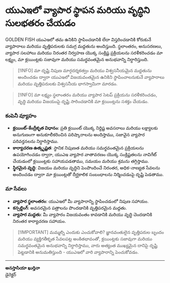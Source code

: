 # యుఎఇలో వ్యాపార స్థాపన మరియు వృద్ధిని సులభతరం చేయడం

GOLDEN FISH యుఎఇలో తమ ఉనికిని స్థాపించడానికి లేదా విస్తరించడానికి కోరుకునే వ్యాపారాలు మరియు వృత్తిపరులకు సమగ్ర మద్దతును అందిస్తుంది. స్థలాంతరం, అనుసరణలు, వ్యాపార సలహాలు మరియు నిరంతర నిర్వహణ యొక్క సంక్లిష్ట ప్రక్రియలను సరళీకరించడం మా లక్ష్యం, మా క్లయింట్లకు సజావుగా మరియు సమర్థవంతమైన అనుభవాన్ని నిర్ధారిస్తుంది.

> [!INFO] మా దృష్టి
> నిపుణ మార్గదర్శకత్వం మరియు విశ్వసనీయమైన మద్దతును అందించడం ద్వారా యుఎఇలో విజయవంతమైన ఉనికిని స్థాపించాలనుకునే వ్యాపారాలు మరియు వృత్తిపరులకు విశ్వసనీయ భాగస్వామిగా మారడం.

> [!INFO] మా లక్ష్యం
> స్థలాంతరం మరియు వ్యాపార సెటప్ ప్రక్రియను సరళీకరించడం, వృద్ధి మరియు విజయంపై దృష్టి సారించడానికి మా క్లయింట్లను సశక్తం చేయడం.

### కంపెనీ వ్యూహం

- **క్లయింట్-కేంద్రీకృత విధానం**: ప్రతి క్లయింట్ యొక్క నిర్దిష్ట అవసరాలు మరియు లక్ష్యాలకు అనుగుణంగా అనుకూలీకరించిన పరిష్కారాలను అందిస్తాము, సజావైన వ్యాపార పరివర్తనలను నిర్ధారిస్తాము.
- **కార్యాచరణ ఉత్కృష్టత**: స్థానిక నిపుణత మరియు సమర్థవంతమైన ప్రక్రియలను ఉపయోగించడం ద్వారా, యుఎఇ వ్యాపార వాతావరణం యొక్క సంక్లిష్టతలను నావిగేట్ చేయడంలో క్లయింట్లకు సహాయపడతాము, సమయం మరియు శ్రమను తగ్గిస్తాము.
- **స్థిరమైన వృద్ధి**: విజయం మరియు వృద్ధిని పెంపొందించే నిరంతర, అధిక-నాణ్యత సేవలను అందించడం ద్వారా మా క్లయింట్లతో దీర్ఘకాలిక సంబంధాలను నిర్మించడంపై దృష్టి పెడతాము.

### మా సేవలు

- **వ్యాపార స్థలాంతరం**: యుఎఇలో మీ వ్యాపారాన్ని స్థాపించడంలో నిపుణ సహాయం.
- **కన్సల్టింగ్**: అవసరమైన పత్రాలను పొందడానికి వృత్తిపరమైన మద్దతు.
- **వ్యాపార మద్దతు**: మీ వ్యాపారం విజయవంతం కావడానికి మరియు వృద్ధి చెందడానికి నిరంతర కార్యాచరణ సహాయం.

> [!IMPORTANT] మమ్మల్ని ఎందుకు ఎంచుకోవాలి?
> జ్ఞానవంతులైన వృత్తిపరుల బృందం మరియు వ్యక్తిగతీకృత సేవలపట్ల అంకితభావంతో, క్లయింట్లకు సజావుగా మరియు సమర్థవంతమైన అనుభవాన్ని నిర్ధారిస్తాము, వారు అత్యంత ముఖ్యమైన దానిపై దృష్టి పెట్టడానికి అనుమతిస్తుంది - యుఎఇలో వారి వ్యాపారాన్ని పెంచుకోవడం.

---

**అనస్తాసియా ఖుర్తినా**  
డైరెక్టర్